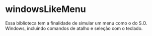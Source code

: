# windowsLikeMenu
Essa biblioteca tem a finalidade de simular um menu como o do S.O. Windows, incluindo comandos de atalho e seleção com o teclado.
